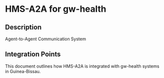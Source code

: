 # HMS-A2A for gw-health

## Description

Agent-to-Agent Communication System

## Integration Points

This document outlines how HMS-A2A is integrated with gw-health systems in Guinea-Bissau.
